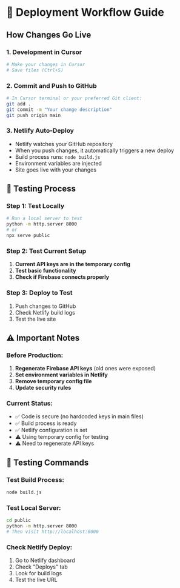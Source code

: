 # 🚀 Deployment Workflow Guide

## How Changes Go Live

### 1. **Development in Cursor**
```bash
# Make your changes in Cursor
# Save files (Ctrl+S)
```

### 2. **Commit and Push to GitHub**
```bash
# In Cursor terminal or your preferred Git client:
git add .
git commit -m "Your change description"
git push origin main
```

### 3. **Netlify Auto-Deploy**
- Netlify watches your GitHub repository
- When you push changes, it automatically triggers a new deploy
- Build process runs: `node build.js`
- Environment variables are injected
- Site goes live with your changes

## 🔧 **Testing Process**

### **Step 1: Test Locally**
```bash
# Run a local server to test
python -m http.server 8000
# or
npx serve public
```

### **Step 2: Test Current Setup**
1. **Current API keys are in the temporary config**
2. **Test basic functionality**
3. **Check if Firebase connects properly**

### **Step 3: Deploy to Test**
1. Push changes to GitHub
2. Check Netlify build logs
3. Test the live site

## ⚠️ **Important Notes**

### **Before Production:**
1. **Regenerate Firebase API keys** (old ones were exposed)
2. **Set environment variables in Netlify**
3. **Remove temporary config file**
4. **Update security rules**

### **Current Status:**
- ✅ Code is secure (no hardcoded keys in main files)
- ✅ Build process is ready
- ✅ Netlify configuration is set
- ⚠️ Using temporary config for testing
- ⚠️ Need to regenerate API keys

## 🧪 **Testing Commands**

### **Test Build Process:**
```bash
node build.js
```

### **Test Local Server:**
```bash
cd public
python -m http.server 8000
# Then visit http://localhost:8000
```

### **Check Netlify Deploy:**
1. Go to Netlify dashboard
2. Check "Deploys" tab
3. Look for build logs
4. Test the live URL 